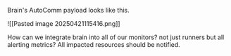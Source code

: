 Brain's AutoComm payload looks like this.

![[Pasted image 20250421115416.png]]

How can we integrate brain into all of our monitors? not just runners but all alerting metrics? All impacted resources should be notified.

